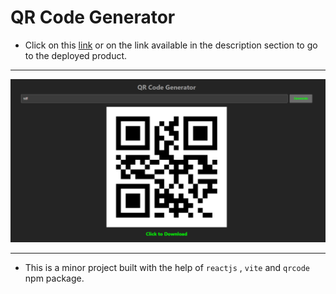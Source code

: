 # QR Code Generator

- Click on this [link](https://qr-generator.netlify.app) or on the link available in the description section to go to the deployed product.

---

![image](./src//assets/deployed.png)

---

- This is a minor project built with the help of `reactjs` , `vite` and `qrcode` npm package.
